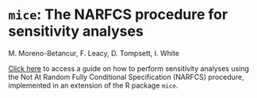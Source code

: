 `mice`: The NARFCS procedure for sensitivity analyses
================
M. Moreno-Betancur, F. Leacy, D. Tompsett, I. White

[Click here](https://github.com/moreno-betancur/NARFCS/blob/master/Vignette.html) to access a guide on how to perform sensitivity analyses using the Not At Random Fully Conditional Specification (NARFCS) procedure, implemented in an extension of the R package `mice`.

